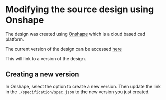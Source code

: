 # Modifying the source design using Onshape

The design was created using [Onshape](https://www.onshape.com/en/) which is a cloud based cad platform.

The current version of the design can be accessed [here](https://cad.onshape.com/documents/c4bc9ea6837673c88c941446/v/211e8d346dc0e6cd899853e4/e/98419725be3989dcd2e71b74?renderMode=0&uiState=639391ff739095060c537b8a)

This will link to a version of the design.

## Creating a new version

In Onshape, select the option to create a new version. Then update the link in the `./specification/spec.json` to the new version you just created.
